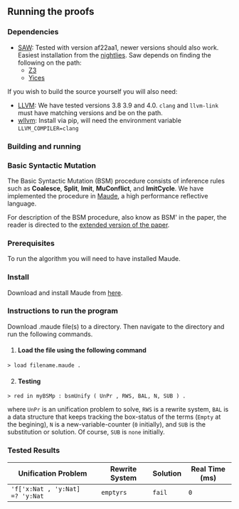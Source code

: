 ## Running the proofs

### Dependencies

- [SAW](https://saw.galois.com): Tested with version af22aa1, newer versions should also work. Easiest installation from the [nightlies](https://saw.galois.com/builds/nightly/). Saw depends on finding the following on the path:
    - [Z3](https://github.com/Z3Prover/z3) 
    - [Yices](http://yices.csl.sri.com/)

If you wish to build the source yourself you will also need:
- [LLVM](http://releases.llvm.org/download.html): We have tested versions 3.8 3.9 and 4.0. ```clang``` and ```llvm-link``` must have matching versions and be on the path.
- [wllvm](https://github.com/travitch/whole-program-llvm): Install via pip, will need the environment variable ```LLVM_COMPILER=clang```

### Building and running

### Basic Syntactic Mutation 


The Basic Syntactic Mutation (BSM) procedure consists of inference rules such as **Coalesce**, **Split**, **Imit**, **MuConflict**, and **ImitCycle**. We have implemented the procedure in [Maude](http://maude.cs.illinois.edu/), a high performance reflective language.

For description of the BSM procedure, also know as BSM' in the paper, the reader is directed to the [extended version of the paper](http://members.loria.fr/CRingeissen/files/papers/combi-fc.pdf).


### Prerequisites 
To run the algorithm you will need to have installed Maude. 

### Install 
Download and install Maude from [here](http://maude.cs.illinois.edu/w/index.php?title=The_Maude_System).

### Instructions to run the program 

Download .maude file(s) to a directory. Then navigate to the directory and run the following commands.

1. #### Load the file using the following command 

 ``` > load filename.maude . ```

2. #### Testing 

 ```> red in myBSMp : bsmUnify ( UnPr , RWS, BAL, N, SUB ) .```
 
 where `UnPr` is an unification problem to solve, `RWS` is a rewrite system, `BAL` is a data structure that keeps tracking the box-status of the terms (`Empty` at the begining), `N` is a new-variable-counter (`0` initially), and `SUB` is the substitution or solution. Of course, `SUB` is `none` initially.

### Tested Results 

Unification Problem | Rewrite System | Solution | Real Time (ms)
------------ | ------------- | ------------- | ------------- 
`'f['x:Nat , 'y:Nat]  =? 'y:Nat`| `emptyrs` | `fail` | `0`

